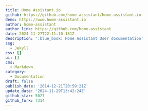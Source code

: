 ```yaml
---
title: Home Assistant.io
github: https://github.com/home-assistant/home-assistant.io
demo: https://www.home-assistant.io
author: home-assistant
author_link: https://github.com/home-assistant
date: 2024-11-27T22:11:10.181Z
description: ':blue_book: Home Assistant User documentation'
ssg:
  - Jekyll
css: []
ui: []
cms:
  - Markdown
category:
  - Documentation
draft: false
publish_date: '2014-12-21T20:59:21Z'
update_date: '2024-11-29T13:42:24Z'
github_star: 5027
github_fork: 7314
---
```

